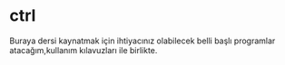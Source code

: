 # ctrl
Buraya dersi kaynatmak için ihtiyacınız olabilecek belli başlı programlar atacağım,kullanım kılavuzları ile birlikte.
